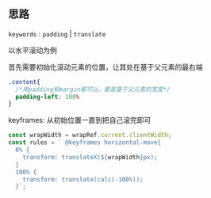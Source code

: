
## 思路

```keywords``` :  ```padding``` | ```translate```

以水平滚动为例

首先需要初始化滚动元素的位置，让其处在基于父元素的最右端
```css
.content{
  /*用padding和margin都可以，都是基于父元素的宽度*/
  padding-left: 100%
}
```

keyframes: 从初始位置一直到把自己滚完即可
```js
const wrapWidth = wrapRef.current.clientWidth;
const rules = ` @keyframes horizontal-move{
  0% {
    transform: translateX(${wrapWidth}px);
  }
  100% {
    transform: translate(calc(-100%));
  }`;
```



